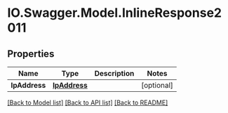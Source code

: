 # IO.Swagger.Model.InlineResponse2011
## Properties

Name | Type | Description | Notes
------------ | ------------- | ------------- | -------------
**IpAddress** | [**IpAddress**](IpAddress.md) |  | [optional] 

[[Back to Model list]](../README.md#documentation-for-models) [[Back to API list]](../README.md#documentation-for-api-endpoints) [[Back to README]](../README.md)

